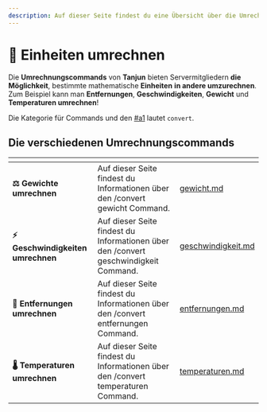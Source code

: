 ```yaml
---
description: Auf dieser Seite findest du eine Übersicht über die Umrechnungscommands.
---
```


# 🔢 Einheiten umrechnen

Die **Umrechnungscommands** von **Tanjun** bieten Servermitgliedern **die Möglichkeit**, bestimmte mathematische **Einheiten** **in andere umzurechnen**. Zum Beispiel kann man **Entfernungen**, **Geschwindigkeiten**, **Gewicht** und **Temperaturen umrechnen**!

Die Kategorie für Commands und den [#a1](../all.md#a1 "mention") lautet `convert`.

## Die verschiedenen Umrechnungscommands <a href="#a1" id="a1"></a>

<table data-card-size="large" data-view="cards" data-full-width="false"><thead><tr><th></th><th></th><th data-hidden data-card-target data-type="content-ref"></th></tr></thead><tbody><tr><td><strong>⚖️ Gewichte umrechnen</strong></td><td>Auf dieser Seite findest du Informationen über den /convert gewicht Command.</td><td><a href="gewicht.md">gewicht.md</a></td></tr><tr><td><strong>⚡ Geschwindigkeiten umrechnen</strong></td><td>Auf dieser Seite findest du Informationen über den /convert geschwindigkeit Command.</td><td><a href="geschwindigkeit.md">geschwindigkeit.md</a></td></tr><tr><td><strong>📏 Entfernungen umrechnen</strong></td><td>Auf dieser Seite findest du Informationen über den /convert entfernungen Command.</td><td><a href="entfernungen.md">entfernungen.md</a></td></tr><tr><td><strong>🌡️ Temperaturen umrechnen</strong></td><td>Auf dieser Seite findest du Informationen über den /convert temperaturen Command.</td><td><a href="temperaturen.md">temperaturen.md</a></td></tr></tbody></table>
